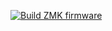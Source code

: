 [![Build ZMK firmware](https://github.com/Anderzenn/zmk-config-shwiqqi-sphynx/actions/workflows/build.yml/badge.svg)](https://github.com/Anderzenn/zmk-config-shwiqqi-sphynx/actions/workflows/build.yml)
